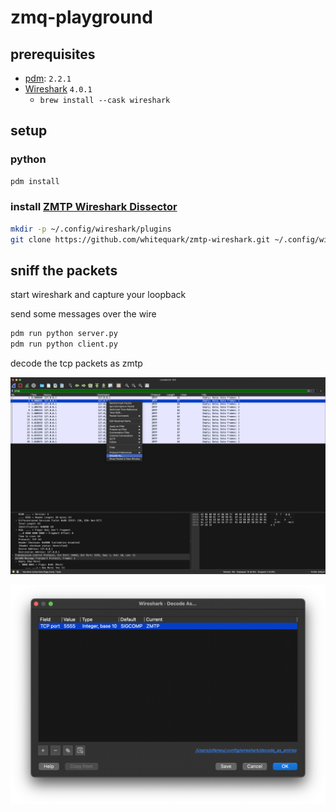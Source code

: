 # zmq-playground

## prerequisites

- [pdm](https://github.com/pdm-project/pdm): `2.2.1`
- [Wireshark](https://www.wireshark.org) `4.0.1`
  - `brew install --cask wireshark`

## setup

### python

```sh
pdm install
```

### install [ZMTP Wireshark Dissector](https://github.com/whitequark/zmtp-wireshark)

```sh
mkdir -p ~/.config/wireshark/plugins
git clone https://github.com/whitequark/zmtp-wireshark.git ~/.config/wireshark/plugins/zmtp-wireshark
```

## sniff the packets

start wireshark and capture your loopback

send some messages over the wire

```sh
pdm run python server.py
pdm run python client.py
```

decode the tcp packets as zmtp

![where is decode as](./assets/where_is_decode_as.png)

![decode as modal](./asserts/../assets/decode_as_modal.png)
